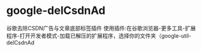 # google-delCsdnAd
谷歌去除CSDN广告与文章底部标签插件
使用插件:在谷歌浏览器-更多工具-扩展程序-打开开发者模式-加载已解压的扩展程序，选择你的文件夹（google-util-delCsdnAd
